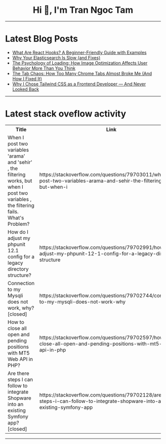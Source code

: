 <h1 align="center">Hi 👋, I'm Tran Ngoc Tam</h1>

---

# Latest Blog Posts 
<!-- BLOG-POST-LIST:START -->
- [What Are React Hooks? A Beginner-Friendly Guide with Examples](https://dev.to/harsh_p30/what-are-react-hooks-a-beginner-friendly-guide-with-examples-1c3g)
- [Why Your Elasticsearch Is Slow &lpar;and Fixes&rpar;](https://dev.to/anasanjaria/why-your-elasticsearch-is-slow-and-fixes-5gca)
- [The Psychology of Loading: How Image Optimization Affects User Behavior More Than You Think](https://dev.to/hardik_b2d8f0bca/the-psychology-of-loading-how-image-optimization-affects-user-behavior-more-than-you-think-33ig)
- [The Tab Chaos: How Too Many Chrome Tabs Almost Broke Me &lpar;And How I Fixed It&rpar;](https://dev.to/parthajy/the-tab-chaos-how-too-many-chrome-tabs-almost-broke-me-and-how-i-fixed-it-gee)
- [Why I Chose Tailwind CSS as a Frontend Developer — And Never Looked Back](https://dev.to/harsh_p30/why-i-chose-tailwind-css-as-a-frontend-developer-and-never-looked-back-1b0p)
<!-- BLOG-POST-LIST:END -->

---

# Latest stack oveflow activity
<table>
  <tr><th>Title</th><th>Link</th></tr>
  <!-- STACKOVERFLOW:START --><tr><td>When I post two variables &#39;arama&#39; and &#39;sehir&#39; , the filtering works, but when I post two variables , the filtering fails. What&#39;s Problem?</td><td>https://stackoverflow.com/questions/79703011/when-i-post-two-variables-arama-and-sehir-the-filtering-works-but-when-i</td></tr><tr><td>How do I adjust my phpunit 12.1 config for a legacy directory structure?</td><td>https://stackoverflow.com/questions/79702991/how-do-i-adjust-my-phpunit-12-1-config-for-a-legacy-directory-structure</td></tr><tr><td>Connection to my Mysqli does not work, why? [closed]</td><td>https://stackoverflow.com/questions/79702744/connection-to-my-mysqli-does-not-work-why</td></tr><tr><td>How to close all open and pending positions with MT5 Web API in PHP?</td><td>https://stackoverflow.com/questions/79702597/how-to-close-all-open-and-pending-positions-with-mt5-web-api-in-php</td></tr><tr><td>Are there steps I can follow to integrate Shopware into an existing Symfony app? [closed]</td><td>https://stackoverflow.com/questions/79702128/are-there-steps-i-can-follow-to-integrate-shopware-into-an-existing-symfony-app</td></tr><!-- STACKOVERFLOW:END -->
</table>

---


